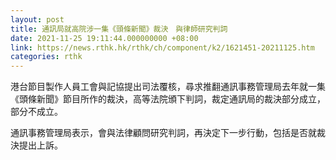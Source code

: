 ```yaml
---
layout: post
title: 通訊局就高院涉一集《頭條新聞》裁決　與律師研究判詞
date: 2021-11-25 19:11:44.000000000 +08:00
link: https://news.rthk.hk/rthk/ch/component/k2/1621451-20211125.htm
categories: rthk
---
```


港台節目製作人員工會與記協提出司法覆核，尋求推翻通訊事務管理局去年就一集《頭條新聞》節目所作的裁決，高等法院頒下判詞，裁定通訊局的裁決部分成立，部分不成立。

通訊事務管理局表示，會與法律顧問研究判詞，再決定下一步行動，包括是否就裁決提出上訴。
